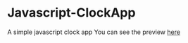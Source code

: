 # Javascript-ClockApp
A simple javascript clock app
You can see the preview [here](https://ahmedskulj00.github.io/Javascript-ClockApp/)
